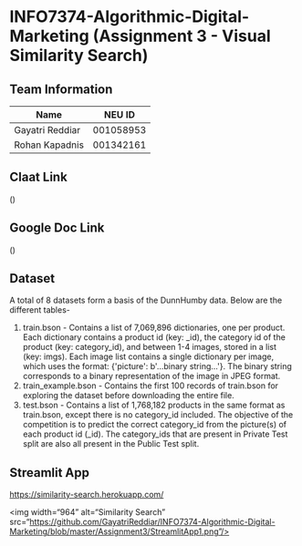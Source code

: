 # INFO7374-Algorithmic-Digital-Marketing (Assignment 3 - Visual Similarity Search)

## Team Information
| Name        | NEU ID           | 
| ------------- |:-------------:| 
| Gayatri Reddiar      | 001058953 | 
| Rohan Kapadnis | 001342161      |   

## Claat Link
()

## Google Doc Link
()

## Dataset
A total of 8 datasets form a basis of the DunnHumby data. Below are the different tables-
1. train.bson - Contains a list of 7,069,896 dictionaries, one per product. Each dictionary contains a product id (key: _id), the category id of the product (key: category_id), and between 1-4 images, stored in a list (key: imgs). Each image list contains a single dictionary per image, which uses the format: {'picture': b'...binary string...'}. The binary string corresponds to a binary representation of the image in JPEG format.
2. train_example.bson - Contains the first 100 records of train.bson for exploring the dataset before downloading the entire file.
3. test.bson - Contains a list of 1,768,182 products in the same format as train.bson, except there is no category_id included. The objective of the competition is to predict the correct category_id from the picture(s) of each product id (_id). The category_ids that are present in Private Test split are also all present in the Public Test split.

## Streamlit App
https://similarity-search.herokuapp.com/

<img width=“964” alt=“Similarity Search” src=“https://github.com/GayatriReddiar/INFO7374-Algorithmic-Digital-Marketing/blob/master/Assignment3/StreamlitApp1.png”/>

